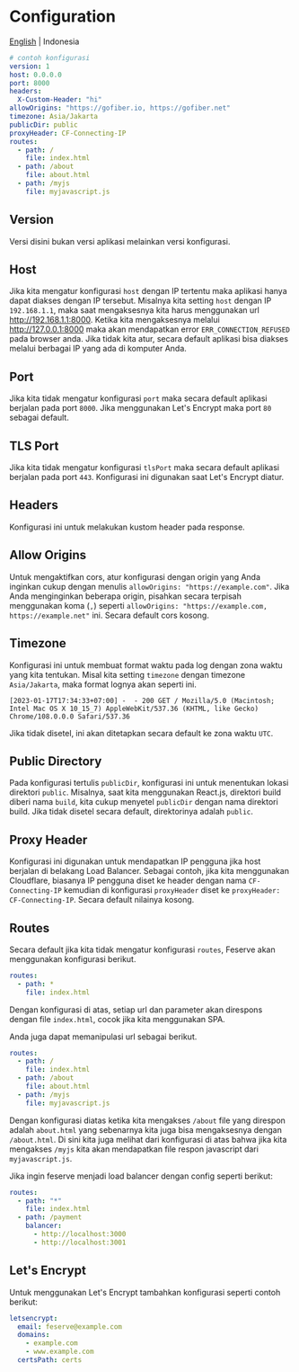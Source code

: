 # Configuration

[English](configuration.md) | Indonesia

```yaml
# contoh konfigurasi
version: 1
host: 0.0.0.0
port: 8000
headers: 
  X-Custom-Header: "hi"
allowOrigins: "https://gofiber.io, https://gofiber.net"
timezone: Asia/Jakarta
publicDir: public
proxyHeader: CF-Connecting-IP
routes:
  - path: /
    file: index.html
  - path: /about
    file: about.html
  - path: /myjs
    file: myjavascript.js
```

## Version

Versi disini bukan versi aplikasi melainkan versi konfigurasi.

## Host

Jika kita mengatur konfigurasi `host` dengan IP tertentu maka aplikasi hanya dapat diakses dengan IP tersebut. Misalnya kita setting `host` dengan IP `192.168.1.1`, maka saat mengaksesnya kita harus menggunakan url <http://192.168.1.1:8000>. Ketika kita mengaksesnya melalui <http://127.0.0.1:8000> maka akan mendapatkan error `ERR_CONNECTION_REFUSED` pada browser anda. Jika tidak kita atur, secara default aplikasi bisa diakses melalui berbagai IP yang ada di komputer Anda.

## Port

Jika kita tidak mengatur konfigurasi `port` maka secara default aplikasi berjalan pada port `8000`. Jika menggunakan Let's Encrypt maka port `80` sebagai default.

## TLS Port

Jika kita tidak mengatur konfigurasi `tlsPort` maka secara default aplikasi berjalan pada port `443`. Konfigurasi ini digunakan saat Let's Encrypt diatur.

## Headers

Konfigurasi ini untuk melakukan kustom header pada response.

## Allow Origins

Untuk mengaktifkan cors, atur konfigurasi dengan origin yang Anda inginkan cukup dengan menulis `allowOrigins: "https://example.com"`. Jika Anda menginginkan beberapa origin, pisahkan secara terpisah menggunakan koma (`,`) seperti `allowOrigins: "https://example.com, https://example.net"` ini. Secara default cors kosong.

## Timezone

Konfigurasi ini untuk membuat format waktu pada log dengan zona waktu yang kita tentukan. Misal kita setting `timezone` dengan timezone `Asia/Jakarta`, maka format lognya akan seperti ini.

```shell
[2023-01-17T17:34:33+07:00] -  - 200 GET / Mozilla/5.0 (Macintosh; Intel Mac OS X 10_15_7) AppleWebKit/537.36 (KHTML, like Gecko) Chrome/108.0.0.0 Safari/537.36
```

Jika tidak disetel, ini akan ditetapkan secara default ke zona waktu `UTC`.

## Public Directory

Pada konfigurasi tertulis `publicDir`, konfigurasi ini untuk menentukan lokasi direktori `public`. Misalnya, saat kita menggunakan React.js, direktori build diberi nama `build`, kita cukup menyetel `publicDir` dengan nama direktori build. Jika tidak disetel secara default, direktorinya adalah `public`.

## Proxy Header

Konfigurasi ini digunakan untuk mendapatkan IP pengguna jika host berjalan di belakang Load Balancer. Sebagai contoh, jika kita menggunakan Cloudflare, biasanya IP pengguna diset ke header dengan nama `CF-Connecting-IP` kemudian di konfigurasi `proxyHeader` diset ke `proxyHeader: CF-Connecting-IP`. Secara default nilainya kosong.

## Routes

Secara default jika kita tidak mengatur konfigurasi `routes`, Feserve akan menggunakan konfigurasi berikut.

```yaml
routes:
  - path: *
    file: index.html
```

Dengan konfigurasi di atas, setiap url dan parameter akan direspons dengan file `index.html`, cocok jika kita menggunakan SPA.

Anda juga dapat memanipulasi url sebagai berikut.

```yaml
routes:
  - path: /
    file: index.html
  - path: /about
    file: about.html
  - path: /myjs
    file: myjavascript.js
```

Dengan konfigurasi diatas ketika kita mengakses `/about` file yang direspon adalah `about.html` yang sebenarnya kita juga bisa mengaksesnya dengan `/about.html`. Di sini kita juga melihat dari konfigurasi di atas bahwa jika kita mengakses `/myjs` kita akan mendapatkan file respon javascript dari `myjavascript.js`.

Jika ingin feserve menjadi load balancer dengan config seperti berikut:

```yaml
routes:
  - path: "*"
    file: index.html
  - path: /payment
    balancer:
      - http://localhost:3000
      - http://localhost:3001
```

## Let's Encrypt

Untuk menggunakan Let's Encrypt tambahkan konfigurasi seperti contoh berikut:

```yaml
letsencrypt:
  email: feserve@example.com
  domains:
    - example.com
    - www.example.com
  certsPath: certs
```
